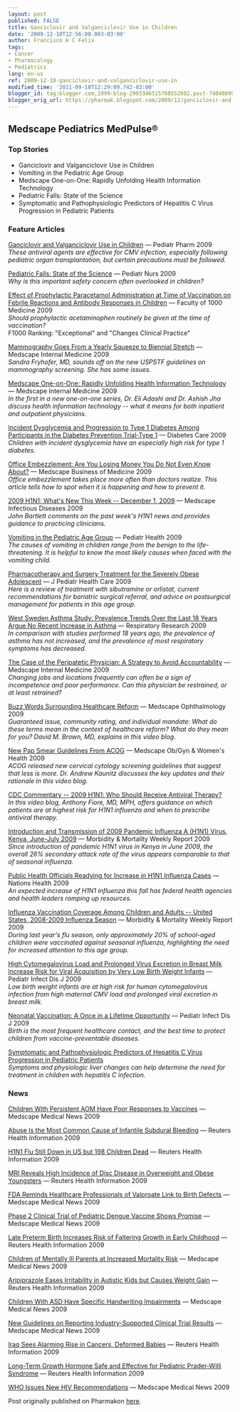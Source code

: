 ```yaml
---
layout: post
published: FALSE
title: Ganciclovir and Valganciclovir Use in Children
date: '2009-12-10T12:56:00.003-03:00'
author: Francisco H C Felix
tags:
- Cancer
- Pharmacology
- Pediatrics
lang: en-us
ref: 2009-12-10-ganciclovir-and-valganciclovir-use-in
modified_time: '2011-09-18T12:29:09.742-03:00'
blogger_id: tag:blogger.com,1999:blog-2993346515708552092.post-7404889903395310997
blogger_orig_url: https://pharmak.blogspot.com/2009/12/ganciclovir-and-valganciclovir-use-in.html
---
```


## Medscape Pediatrics MedPulse®

### Top Stories

- Ganciclovir and Valganciclovir Use in Children
- Vomiting in the Pediatric Age Group
- Medscape One-on-One: Rapidly Unfolding Health Information Technology
- Pediatric Falls: State of the Science
- Symptomatic and Pathophysiologic Predictors of Hepatitis C Virus Progression in Pediatric Patients

### Feature Articles

[Ganciclovir and Valganciclovir Use in Children](https://mp.medscape.com/cgi-bin1/DM/y/hClKF0SuY5A0DzQ0KotA0EG&uac=100503AZ) — Pediatr Pharm 2009  
*These antiviral agents are effective for CMV infection, especially following pediatric organ transplantation, but certain precautions must be followed.*

[Pediatric Falls: State of the Science](https://mp.medscape.com/cgi-bin1/DM/y/hClKF0SuY5A0DzQ0KotB0EH&uac=100503AZ) — Pediatr Nurs 2009  
*Why is this important safety concern often overlooked in children?*

[Effect of Prophylactic Paracetamol Administration at Time of Vaccination on Febrile Reactions and Antibody Responses in Children](https://mp.medscape.com/cgi-bin1/DM/y/hClKF0SuY5A0DzQ0KotC0EI&uac=100503AZ) — Faculty of 1000 Medicine 2009  
*Should prophylactic acetaminophen routinely be given at the time of vaccination?*  
F1000 Ranking: "Exceptional" and "Changes Clinical Practice"

[Mammography Goes From a Yearly Squeeze to Biennial Stretch](https://mp.medscape.com/cgi-bin1/DM/y/hClKF0SuY5A0DzQ0KotD0EJ&uac=100503AZ) — Medscape Internal Medicine 2009  
*Sandra Fryhofer, MD, sounds off on the new USPSTF guidelines on mammography screening. She has some issues.*

[Medscape One-on-One: Rapidly Unfolding Health Information Technology](https://mp.medscape.com/cgi-bin1/DM/y/hClKF0SuY5A0DzQ0KotE0EK&uac=100503AZ) — Medscape Internal Medicine 2009  
*In the first in a new one-on-one series, Dr. Eli Adashi and Dr. Ashish Jha discuss health information technology -- what it means for both inpatient and outpatient physicians.*

[Incident Dysglycemia and Progression to Type 1 Diabetes Among Participants in the Diabetes Prevention Trial-Type 1](https://mp.medscape.com/cgi-bin1/DM/y/hClKF0SuY5A0DzQ0KotF0EL&uac=100503AZ) — Diabetes Care 2009  
*Children with incident dysglycemia have an especially high risk for type 1 diabetes.*

[Office Embezzlement: Are You Losing Money You Do Not Even Know About?](https://mp.medscape.com/cgi-bin1/DM/y/hClKF0SuY5A0DzQ0KotG0EM&uac=100503AZ) — Medscape Business of Medicine 2009  
*Office embezzlement takes place more often than doctors realize. This article tells how to spot when it is happening and how to prevent it.*

[2009 H1N1: What's New This Week -- December 1, 2009](https://mp.medscape.com/cgi-bin1/DM/y/hClKF0SuY5A0DzQ0KotH0EN&uac=100503AZ) — Medscape Infectious Diseases 2009  
*John Bartlett comments on the past week's H1N1 news and provides guidance to practicing clinicians.*

[Vomiting in the Pediatric Age Group](https://mp.medscape.com/cgi-bin1/DM/y/hClKF0SuY5A0DzQ0KotI0EO&uac=100503AZ) — Pediatr Health 2009  
*The causes of vomiting in children range from the benign to the life-threatening. It is helpful to know the most likely causes when faced with the vomiting child.*

[Pharmacotherapy and Surgery Treatment for the Severely Obese Adolescent](https://mp.medscape.com/cgi-bin1/DM/y/hClKF0SuY5A0DzQ0KotJ0EP&uac=100503AZ) — J Pediatr Health Care 2009  
*Here is a review of treatment with sibutramine or orlistat, current recommendations for bariatric surgical referral, and advice on postsurgical management for patients in this age group.*

[West Sweden Asthma Study: Prevalence Trends Over the Last 18 Years Argue No Recent Increase in Asthma](https://mp.medscape.com/cgi-bin1/DM/y/hClKF0SuY5A0DzQ0KotK0EQ&uac=100503AZ) — Respiratory Research 2009  
*In comparison with studies performed 18 years ago, the prevalence of asthma has not increased, and the prevalence of most respiratory symptoms has decreased.*

[The Case of the Peripatetic Physician: A Strategy to Avoid Accountability](https://mp.medscape.com/cgi-bin1/DM/y/hClKF0SuY5A0DzQ0KotL0ER&uac=100503AZ) — Medscape Internal Medicine 2009  
*Changing jobs and locations frequently can often be a sign of incompetence and poor performance. Can this physician be restrained, or at least retrained?*

[Buzz Words Surrounding Healthcare Reform](https://mp.medscape.com/cgi-bin1/DM/y/hClKF0SuY5A0DzQ0KotM0ES&uac=100503AZ) — Medscape Ophthalmology 2009  
*Guaranteed issue, community rating, and individual mandate: What do these terms mean in the context of healthcare reform? What do they mean for you? David M. Brown, MD, explains in this video blog.*

[New Pap Smear Guidelines From ACOG](https://mp.medscape.com/cgi-bin1/DM/y/hClKF0SuY5A0DzQ0KotN0ET&uac=100503AZ) — Medscape Ob/Gyn & Women's Health 2009  
*ACOG released new cervical cytology screening guidelines that suggest that less is more. Dr. Andrew Kaunitz discusses the key updates and their rationale in this video blog.*

[CDC Commentary -- 2009 H1N1: Who Should Receive Antiviral Therapy?](https://mp.medscape.com/cgi-bin1/DM/y/hClKF0SuY5A0DzQ0KotO0EU&uac=100503AZ)  
*In this video blog, Anthony Fiore, MD, MPH, offers guidance on which patients are at highest risk for H1N1 influenza and when to prescribe antiviral therapy.*

[Introduction and Transmission of 2009 Pandemic Influenza A (H1N1) Virus, Kenya, June-July 2009](https://mp.medscape.com/cgi-bin1/DM/y/hClKF0SuY5A0DzQ0KotP0EV&uac=100503AZ) — Morbidity & Mortality Weekly Report 2009  
*Since introduction of pandemic H1N1 virus in Kenya in June 2009, the overall 26% secondary attack rate of the virus appears comparable to that of seasonal influenza.*

[Public Health Officials Readying for Increase in H1N1 Influenza Cases](https://mp.medscape.com/cgi-bin1/DM/y/hClKF0SuY5A0DzQ0KotQ0EW&uac=100503AZ) — Nations Health 2009  
*An expected increase of H1N1 influenza this fall has federal health agencies and health leaders ramping up resources.*

[Influenza Vaccination Coverage Among Children and Adults -- United States, 2008-2009 Influenza Season](https://mp.medscape.com/cgi-bin1/DM/y/hClKF0SuY5A0DzQ0KotR0EX&uac=100503AZ) — Morbidity & Mortality Weekly Report 2009  
*During last year's flu season, only approximately 20% of school-aged children were vaccinated against seasonal influenza, highlighting the need for increased attention to this age group.*

[High Cytomegalovirus Load and Prolonged Virus Excretion in Breast Milk Increase Risk for Viral Acquisition by Very Low Birth Weight Infants](https://mp.medscape.com/cgi-bin1/DM/y/hClKF0SuY5A0DzQ0KotS0EY&uac=100503AZ) — Pediatr Infect Dis J 2009  
*Low birth weight infants are at high risk for human cytomegalovirus infection from high maternal CMV load and prolonged viral excretion in breast milk.*

[Neonatal Vaccination: A Once in a Lifetime Opportunity](https://mp.medscape.com/cgi-bin1/DM/y/hClKF0SuY5A0DzQ0KotT0EZ&uac=100503AZ) — Pediatr Infect Dis J 2009  
*Birth is the most frequent healthcare contact, and the best time to protect children from vaccine-preventable diseases.*

[Symptomatic and Pathophysiologic Predictors of Hepatitis C Virus Progression in Pediatric Patients](https://mp.medscape.com/cgi-bin1/DM/y/hClKF0SuY5A0DzQ0KotU0Ea&uac=100503AZ)  
*Symptoms and physiologic liver changes can help determine the need for treatment in children with hepatitis C infection.*

### News

[Children With Persistent AOM Have Poor Responses to Vaccines](https://mp.medscape.com/cgi-bin1/DM/y/hClKF0SuY5A0DzQ0KpDW0Ep&uac=100503AZ) — Medscape Medical News 2009

[Abuse Is the Most Common Cause of Infantile Subdural Bleeding](https://mp.medscape.com/cgi-bin1/DM/y/hClKF0SuY5A0DzQ0KpDc0E2&uac=100503AZ) — Reuters Health Information 2009

[H1N1 Flu Still Down in US but 198 Children Dead](https://mp.medscape.com/cgi-bin1/DM/y/hClKF0SuY5A0DzQ0KpDj0EA&uac=100503AZ) — Reuters Health Information 2009

[MRI Reveals High Incidence of Disc Disease in Overweight and Obese Youngsters](https://mp.medscape.com/cgi-bin1/DM/y/hClKF0SuY5A0DzQ0KpDr0EI&uac=100503AZ) — Reuters Health Information 2009

[FDA Reminds Healthcare Professionals of Valproate Link to Birth Defects](https://mp.medscape.com/cgi-bin1/DM/y/hClKF0SuY5A0DzQ0KpDt0EK&uac=100503AZ) — Medscape Medical News 2009

[Phase 2 Clinical Trial of Pediatric Dengue Vaccine Shows Promise](https://mp.medscape.com/cgi-bin1/DM/y/hClKF0SuY5A0DzQ0KpDz0EQ&uac=100503AZ) — Medscape Medical News 2009

[Late Preterm Birth Increases Risk of Faltering Growth in Early Childhood](https://mp.medscape.com/cgi-bin1/DM/y/hClKF0SuY5A0DzQ0KpD60EI&uac=100503AZ) — Reuters Health Information 2009

[Children of Mentally Ill Parents at Increased Mortality Risk](https://mp.medscape.com/cgi-bin1/DM/y/hClKF0SuY5A0DzQ0KpEC0EW&uac=100503AZ) — Medscape Medical News 2009

[Aripiprazole Eases Irritability in Autistic Kids but Causes Weight Gain](https://mp.medscape.com/cgi-bin1/DM/y/hClKF0SuY5A0DzQ0KpEH0Eb&uac=100503AZ) — Reuters Health Information 2009

[Children With ASD Have Specific Handwriting Impairments](https://mp.medscape.com/cgi-bin1/DM/y/hClKF0SuY5A0DzQ0KpEM0Eg&uac=100503AZ) — Medscape Medical News 2009

[New Guidelines on Reporting Industry-Supported Clinical Trial Results](https://mp.medscape.com/cgi-bin1/DM/y/hClKF0SuY5A0DzQ0KpEP0Ej&uac=100503AZ) — Medscape Medical News 2009

[Iraq Sees Alarming Rise in Cancers, Deformed Babies](https://mp.medscape.com/cgi-bin1/DM/y/hClKF0SuY5A0DzQ0KpET0En&uac=100503AZ) — Reuters Health Information 2009

[Long-Term Growth Hormone Safe and Effective for Pediatric Prader-Willi Syndrome](https://mp.medscape.com/cgi-bin1/DM/y/hClKF0SuY5A0DzQ0KpEY0Es&uac=100503AZ) — Reuters Health Information 2009

[WHO Issues New HIV Recommendations](https://mp.medscape.com/cgi-bin1/DM/y/hClKF0SuY5A0DzQ0KpEb0E2&uac=100503AZ) — Medscape Medical News 2009

Post originally published on Pharmakon [here](https://pharmak.blogspot.com/2009/12/ganciclovir-and-valganciclovir-use-in.html).
